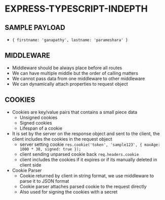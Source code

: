 # EXPRESS-TYPESCRIPT-INDEPTH

## SAMPLE PAYLOAD

- `{ firstname: 'ganapathy', lastname: 'parameshara' }`

## MIDDLEWARE

- Middleware should be always place before all routes
- We can have multiple middle but the order of calling matters
- We cannot pass data from one middleware to other middleware
- We can dynamically attach properties to request object

## COOKIES

- Cookies are key/value pairs that contains a small piece data
  - Unsigned cookies
  - Signed cookies
  - Lifespan of a cookie
- It is set by the server on the response object and sent to the client, the client includes the cookies in the request object
  - server setting cookie `res.cookie('token', 'sample123', { maxAge: 1000 * 30, signed: true });`
  - client sending unparsed cookie back `req.headers.cookie`
  - client includes the cookies if it expires or if its manually deleted in client side
- Cookie Parser
  - Cookie returned by client in string format, we use middleware to parse it to JSON format
  - Cookie parser attaches parsed cookie to the request directly
  - Also used for signing the cookies with a secret
